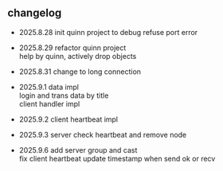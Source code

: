 ## changelog

- 2025.8.28 init quinn project to debug refuse port error

- 2025.8.29 refactor quinn project \
help by quinn, actively drop objects

- 2025.8.31 change to long connection

- 2025.9.1 data impl \
login and trans data by title \
client handler impl

- 2025.9.2 client heartbeat impl

- 2025.9.3 server check heartbeat and remove node

- 2025.9.6 add server group and cast \
fix client heartbeat update timestamp when send ok or recv 
